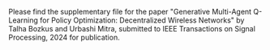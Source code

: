 Please find the supplementary file for the paper "Generative Multi-Agent Q-Learning for Policy Optimization: Decentralized Wireless Networks" by Talha Bozkus and Urbashi Mitra, submitted to IEEE Transactions on Signal Processing, 2024 for publication.
